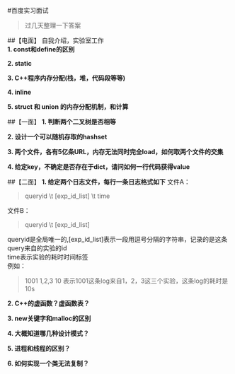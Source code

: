 #百度实习面试

> 过几天整理一下答案

##【电面】
自我介绍，实验室工作   
**1. const和define的区别**

**2. static**

**3. C++程序内存分配(栈，堆，代码段等等)**

**4. inline**

**5. struct 和 union 的内存分配机制，和计算**

##【一面】
**1. 判断两个二叉树是否相等**

**2. 设计一个可以随机存取的hashset**

**3. 两个文件，各有5亿条URL，内存无法同时完全load，如何取两个文件的交集**

**4. 给定key，不确定是否存在于dict，请问如何一行代码获得value**


##【二面】
**1. 给定两个日志文件，每行一条日志格式如下**
文件A：
> queryid \t [exp_id_list] \t time  


文件B：
> queryid \t [exp_id_list]

queryid是全局唯一的,[exp_id_list]表示一段用逗号分隔的字符串，记录的是这条query来自的实验的id  
time表示实验的耗时时间标签     
例如：  
> 1001	1,2,3  10
表示1001这条log来自1，2，3这三个实验，这条log的耗时是10s  

**2. C++的虚函数？虚函数表？**

**3. new关键字和malloc的区别**

**4. 大概知道哪几种设计模式？**

**5. 进程和线程的区别？**

**6. 如何实现一个类无法复制？**